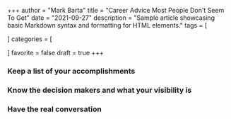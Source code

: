 +++
author = "Mark Barta"
title = "Career Advice Most People Don't Seem To Get"
date = "2021-09-27"
description = "Sample article showcasing basic Markdown syntax and formatting for HTML elements."
tags = [

]
categories = [

]
favorite = false
draft = true
+++


### Keep a list of your accomplishments

### Know the decision makers and what your visibility is

### Have the real conversation



